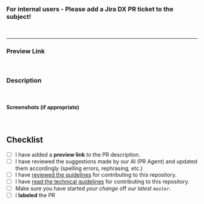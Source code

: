 ### For internal users - Please add a Jira DX PR ticket to the subject!
<br>

---

### Preview Link
<!-- Add a direct preview link to make it easier for the reviewer to review. Best to add a few direct links to the pages in the PR -->
<br>

### Description
<!-- 1. Describe your changes in detail. Why is this change required? What problem does it solve?
     2. Please explain the change to the reviewer. Pay special attention to changes that are hard to spot, 
       for example:
       2.1. Name change in the file name or directory name - please flag it out since it’s hard 
            to compare text after such a change 
       2.2. Terminology change - flag it out to make sure the reviewer is aware before approving
     3. @mentions of the person to review the proposed changes. They need to be able to know the topic well in order to approve it.
-->
<br>

#### Screenshots (if appropriate)
<br>

## Checklist
<!-- Go over all the following points, and put an `x` in all the boxes that apply -->

- [ ] I have added a **preview link** to the PR description.
- [ ] I have reviewed the suggestions made by our AI (PR Agent) and updated them accordingly (spelling errors, rephrasing, etc.)
- [ ] I have [reviewed the guidelines](https://github.com/TykTechnologies/tyk-docs/blob/master/CONTRIBUTING.md) for contributing to this repository.
- [ ] I have [read the technical guidelines](https://github.com/TykTechnologies/tyk-docs/blob/master/CONTRIBUTING-TECHNICAL-GUIDE.md) for contributing to this repository.
- [ ] Make sure you have started *your change* off *our latest `master`*.
- [ ] I **labeled** the PR
<!-- Label your PR according to the type of changes that your code introduces. This ensures that we know how/when to publish the PR. These are the options:
- Fixing typo (please merge to production) - add the label `now`
- Documenting a new feature (please merge to production) - add the label `now`
- Documentation for future release (please do not merge to production) - add label `future release` and label of the release
- [Something else (please add if needs merging to production or not) - add label according to the above logic -->
